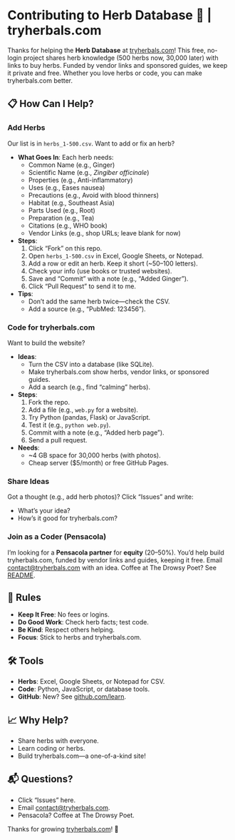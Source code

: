 # Contributing to Herb Database 🌿 | tryherbals.com

Thanks for helping the **Herb Database** at [tryherbals.com](https://tryherbals.com)! This free, no-login project shares herb knowledge (500 herbs now, 30,000 later) with links to buy herbs. Funded by vendor links and sponsored guides, we keep it private and free. Whether you love herbs or code, you can make tryherbals.com better.

## 📋 How Can I Help?

### Add Herbs
Our list is in `herbs_1-500.csv`. Want to add or fix an herb?
- **What Goes In**: Each herb needs:
  - Common Name (e.g., Ginger)
  - Scientific Name (e.g., *Zingiber officinale*)
  - Properties (e.g., Anti-inflammatory)
  - Uses (e.g., Eases nausea)
  - Precautions (e.g., Avoid with blood thinners)
  - Habitat (e.g., Southeast Asia)
  - Parts Used (e.g., Root)
  - Preparation (e.g., Tea)
  - Citations (e.g., WHO book)
  - Vendor Links (e.g., shop URLs; leave blank for now)
- **Steps**:
  1. Click “Fork” on this repo.
  2. Open `herbs_1-500.csv` in Excel, Google Sheets, or Notepad.
  3. Add a row or edit an herb. Keep it short (~50–100 letters).
  4. Check your info (use books or trusted websites).
  5. Save and “Commit” with a note (e.g., “Added Ginger”).
  6. Click “Pull Request” to send it to me.
- **Tips**:
  - Don’t add the same herb twice—check the CSV.
  - Add a source (e.g., “PubMed: 123456”).

### Code for tryherbals.com
Want to build the website?
- **Ideas**:
  - Turn the CSV into a database (like SQLite).
  - Make tryherbals.com show herbs, vendor links, or sponsored guides.
  - Add a search (e.g., find “calming” herbs).
- **Steps**:
  1. Fork the repo.
  2. Add a file (e.g., `web.py` for a website).
  3. Try Python (pandas, Flask) or JavaScript.
  4. Test it (e.g., `python web.py`).
  5. Commit with a note (e.g., “Added herb page”).
  6. Send a pull request.
- **Needs**:
  - ~4 GB space for 30,000 herbs (with photos).
  - Cheap server ($5/month) or free GitHub Pages.

### Share Ideas
Got a thought (e.g., add herb photos)? Click “Issues” and write:
- What’s your idea?
- How’s it good for tryherbals.com?

### Join as a Coder (Pensacola)
I’m looking for a **Pensacola partner** for **equity** (20–50%). You’d help build tryherbals.com, funded by vendor links and guides, keeping it free. Email contact@tryherbals.com with an idea. Coffee at The Drowsy Poet? See [README](README.md).

## 📜 Rules
- **Keep It Free**: No fees or logins.
- **Do Good Work**: Check herb facts; test code.
- **Be Kind**: Respect others helping.
- **Focus**: Stick to herbs and tryherbals.com.

## 🛠️ Tools
- **Herbs**: Excel, Google Sheets, or Notepad for CSV.
- **Code**: Python, JavaScript, or database tools.
- **GitHub**: New? See [github.com/learn](https://github.com/learn).

## 📈 Why Help?
- Share herbs with everyone.
- Learn coding or herbs.
- Build tryherbals.com—a one-of-a-kind site!

## 📬 Questions?
- Click “Issues” here.
- Email contact@tryherbals.com.
- Pensacola? Coffee at The Drowsy Poet.

Thanks for growing [tryherbals.com](https://tryherbals.com)! 🌱
